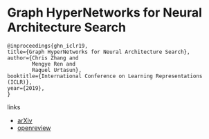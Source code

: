 # Graph HyperNetworks for Neural Architecture Search

```
@inproceedings{ghn_iclr19,    
title={Graph HyperNetworks for Neural Architecture Search},    
author={Chris Zhang and
        Mengye Ren and
        Raquel Urtasun},    
booktitle={International Conference on Learning Representations (ICLR)},    
year={2019},    
}
```

links
- [arXiv](https://arxiv.org/abs/1810.05749)
- [openreview](https://openreview.net/forum?id=rkgW0oA9FX)
